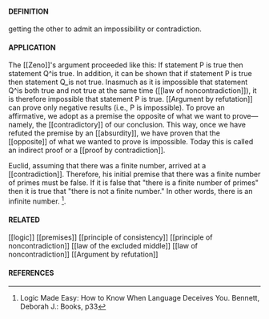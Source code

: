 
#### DEFINITION
getting the other to admit an impossibility or contradiction.


#### APPLICATION
The [[Zeno]]'s argument proceeded like this: If statement P is true then statement Q^is true. In addition, it can be shown that if statement P is true then statement Q_is not true. Inasmuch as it is impossible that statement Q^is both true and not true at the same time ([[law of noncontradiction]]), it is therefore impossible that statement P is true.
[[Argument by refutation]] can prove only negative results (i.e., P is impossible). To prove an affirmative, we adopt as a premise the opposite of what we want to prove—namely, the [[contradictory]] of our conclusion. This way, once we have refuted the premise by an [[absurdity]], we have proven that the [[opposite]] of
what we wanted to prove is impossible. Today this is called an indirect proof or a [[proof by contradiction]].

Euclid, assuming that there was a finite number, arrived at a [[contradiction]]. Therefore, his initial premise that there was a finite number of primes must be
false. If it is false that "there is a finite number of primes" then it is true that "there is not a finite number." In other words, there is an infinite number.
[^1].


#### RELATED
[[logic]]
[[premises]]
[[principle of consistency]]
[[principle of noncontradiction]]
[[law of the excluded middle]]
[[law of noncontradiction]]
[[Argument by refutation]]
#### REFERENCES
[^1]: Logic Made Easy: How to Know When Language Deceives You. Bennett, Deborah J.: Books, p33